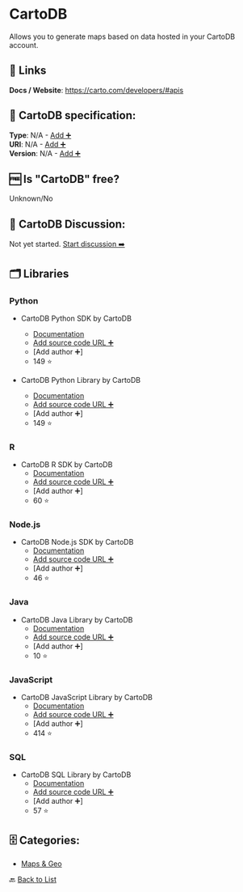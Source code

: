 # CartoDB
Allows you to generate maps based on data hosted in your CartoDB account.

##  🔗 Links
**Docs / Website**: https://carto.com/developers/#apis

## 🧬 CartoDB specification:
**Type**: N/A - [Add ➕](https://github.com/apis-list/apis-list/edit/main/apis-list.yaml)  
**URI**: N/A - [Add ➕](https://github.com/apis-list/apis-list/edit/main/apis-list.yaml)  
**Version**: N/A - [Add ➕](https://github.com/apis-list/apis-list/edit/main/apis-list.yaml)

## 🆓 Is "CartoDB" free?
Unknown/No  

## 💬 CartoDB Discussion:
Not yet started. [Start discussion ➡️](https://github.com/apis-list/apis-list/discussions/new)

## 🗂️ Libraries
### Python
- CartoDB Python SDK by CartoDB
    - [Documentation](https://github.com/CartoDB/carto-python)
    - [Add source code URL ➕]()
    - [Add author ➕]
    - 149 ⭐

- CartoDB Python Library by CartoDB
    - [Documentation](https://github.com/CartoDB/cartodb-python)
    - [Add source code URL ➕]()
    - [Add author ➕]
    - 149 ⭐

### R
- CartoDB R SDK by CartoDB
    - [Documentation](https://github.com/CartoDB/cartodb-r)
    - [Add source code URL ➕]()
    - [Add author ➕]
    - 60 ⭐

### Node.js
- CartoDB Node.js SDK by CartoDB
    - [Documentation](https://github.com/CartoDB/cartodb-nodejs)
    - [Add source code URL ➕]()
    - [Add author ➕]
    - 46 ⭐

### Java
- CartoDB Java Library by CartoDB
    - [Documentation](https://github.com/CartoDB/cartodb-java-client)
    - [Add source code URL ➕]()
    - [Add author ➕]
    - 10 ⭐

### JavaScript
- CartoDB JavaScript Library by CartoDB
    - [Documentation](https://github.com/CartoDB/cartodb.js)
    - [Add source code URL ➕]()
    - [Add author ➕]
    - 414 ⭐

### SQL
- CartoDB SQL Library by CartoDB
    - [Documentation](https://github.com/CartoDB/CartoDB-SQL-API)
    - [Add source code URL ➕]()
    - [Add author ➕]
    - 57 ⭐


## 🗄️ Categories:
- [Maps & Geo](https://github.com/apis-list/apis-list#maps--geo-)

🔙  [Back to List](https://github.com/apis-list/apis-list)
